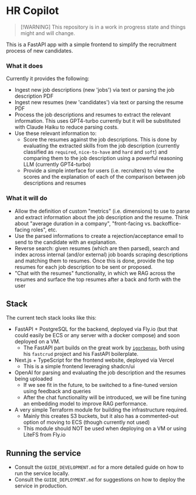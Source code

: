 # HR Copilot

> \[!WARNING\]
> This repository is in a work in progress state and things might and will change.

This is a FastAPI app with a simple frontend to simplify the recruitment process of new candidates.

### What it does

Currently it provides the following:

- Ingest new job descriptions (new 'jobs') via text or parsing the job description PDF
- Ingest new resumes (new 'candidates') via text or parsing the resume PDF
- Process the job descriptions and resumes to extract the relevant information. This uses GPT4-turbo currently but it will be substituted with Claude Haiku to reduce parsing costs.
- Use these relevant information to:
  - Score the resumes against the job descriptions. This is done by evaluating the extracted skills from the job description (currently classified as `required`, `nice-to-have` and `hard` and `soft`) and comparing them to the job description using a powerful reasoning LLM (currently GPT4-turbo)
  - Provide a simple interface for users (i.e. recruiters) to view the scores and the explanation of each of the comparison between job descriptions and resumes

### What it will do

- Allow the definition of custom "metrics" (i.e. dimensions) to use to parse and extract information about the job description and the resume. Think about "average duration in a company", "front-facing vs. backoffice-facing roles", etc.
- Use the parsed informations to create a rejection/acceptance email to send to the candidate with an explanation.
- Reverse search: given resumes (which are then parsed), search and index across internal (and/or external) job boards scraping descriptions and matching them to resumes. Once this is done, provide the top resumes for each job description to be sent or proposed.
- "Chat with the resumes" functionality, in which we RAG across the resumes and surface the top resumes after a back and forth with the user

## Stack

The current tech stack looks like this:

- FastAPI + PostgreSQL for the backend, deployed via Fly.io (but that could easily be ECS or any server with a docker compose) and soon deployed on a VM.
  - The FastAPI part builds on the great work by [`igorbenav`](https://github.com/igorbenav), both using his `fastcrud` project and his FastAPI boilerplate.
- Next.js + TypeScript for the frontend website, deployed via Vercel
  - This is a simple frontend leveraging shadcn/ui
- OpenAI for parsing and evaluating the job description and the resumes being uploaded
  - If we see fit in the future, to be switched to a fine-tuned version using feedback and queries
  - After the chat functionality will be introduced, we will be fine tuning an embedding model to improve RAG performance.
- A very simple Terraform module for building the infrastructure required.
  - Mainly this creates S3 buckets, but it also has a commented-out option of moving to ECS (though currently not used)
  - This module should NOT be used when deploying on a VM or using LiteFS from Fly.io

## Running the service

- Consult the `GUIDE_DEVELOPMENT.md` for a more detailed guide on how to run the service locally.
- Consult the `GUIDE_DEPLOYMENT.md` for suggestions on how to deploy the service in production.
